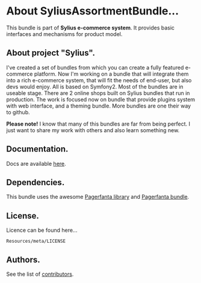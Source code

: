 About SyliusAssortmentBundle...
=================================

This bundle is part of **Sylius e-commerce system**.
It provides basic interfaces and mechanisms for product model.

About project "Sylius".
-----------------------

I've created a set of bundles from which you can create a fully featured e-commerce platform.
Now I'm working on a bundle that will integrate them into a rich e-commerce system, that will fit the needs of end-user, but also devs would enjoy.
All is based on Symfony2.
Most of the bundles are in useable stage.
There are 2 online shops built on Sylius bundles that run in production.
The work is focused now on bundle that provide plugins system with web interface, and a theming bundle.
More bundles are one their way to github.

**Please note!** I know that many of this bundles are far from being perfect.
I just want to share my work with others and also learn something new.

Documentation.
--------------

Docs are available [here](https://github.com/Sylius/AssortmentBundle/blob/master/Resources/doc/index.md).

Dependencies.
-------------

This bundle uses the awesome [Pagerfanta library](https://github.com/whiteoctober/Pagerfanta) and [Pagerfanta bundle](https://github.com/whiteoctober/WhiteOctoberPagerfantaBundle).

License.
--------

Licence can be found here...

    Resources/meta/LICENSE

Authors.
--------

See the list of [contributors](https://github.com/Sylius/AssortmentBundle/contributors).
